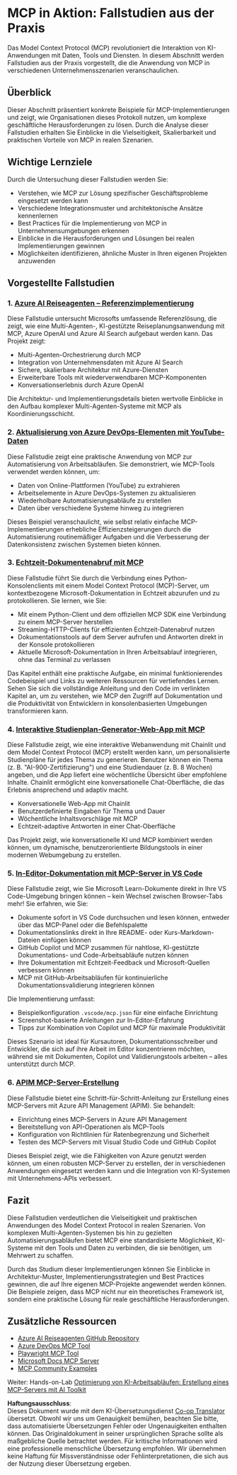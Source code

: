 <!--
CO_OP_TRANSLATOR_METADATA:
{
  "original_hash": "18f070888eb7266c0733fca698cb095e",
  "translation_date": "2025-07-22T08:33:31+00:00",
  "source_file": "09-CaseStudy/README.md",
  "language_code": "de"
}
-->
# MCP in Aktion: Fallstudien aus der Praxis

Das Model Context Protocol (MCP) revolutioniert die Interaktion von KI-Anwendungen mit Daten, Tools und Diensten. In diesem Abschnitt werden Fallstudien aus der Praxis vorgestellt, die die Anwendung von MCP in verschiedenen Unternehmensszenarien veranschaulichen.

## Überblick

Dieser Abschnitt präsentiert konkrete Beispiele für MCP-Implementierungen und zeigt, wie Organisationen dieses Protokoll nutzen, um komplexe geschäftliche Herausforderungen zu lösen. Durch die Analyse dieser Fallstudien erhalten Sie Einblicke in die Vielseitigkeit, Skalierbarkeit und praktischen Vorteile von MCP in realen Szenarien.

## Wichtige Lernziele

Durch die Untersuchung dieser Fallstudien werden Sie:

- Verstehen, wie MCP zur Lösung spezifischer Geschäftsprobleme eingesetzt werden kann
- Verschiedene Integrationsmuster und architektonische Ansätze kennenlernen
- Best Practices für die Implementierung von MCP in Unternehmensumgebungen erkennen
- Einblicke in die Herausforderungen und Lösungen bei realen Implementierungen gewinnen
- Möglichkeiten identifizieren, ähnliche Muster in Ihren eigenen Projekten anzuwenden

## Vorgestellte Fallstudien

### 1. [Azure AI Reiseagenten – Referenzimplementierung](./travelagentsample.md)

Diese Fallstudie untersucht Microsofts umfassende Referenzlösung, die zeigt, wie eine Multi-Agenten-, KI-gestützte Reiseplanungsanwendung mit MCP, Azure OpenAI und Azure AI Search aufgebaut werden kann. Das Projekt zeigt:

- Multi-Agenten-Orchestrierung durch MCP
- Integration von Unternehmensdaten mit Azure AI Search
- Sichere, skalierbare Architektur mit Azure-Diensten
- Erweiterbare Tools mit wiederverwendbaren MCP-Komponenten
- Konversationserlebnis durch Azure OpenAI

Die Architektur- und Implementierungsdetails bieten wertvolle Einblicke in den Aufbau komplexer Multi-Agenten-Systeme mit MCP als Koordinierungsschicht.

### 2. [Aktualisierung von Azure DevOps-Elementen mit YouTube-Daten](./UpdateADOItemsFromYT.md)

Diese Fallstudie zeigt eine praktische Anwendung von MCP zur Automatisierung von Arbeitsabläufen. Sie demonstriert, wie MCP-Tools verwendet werden können, um:

- Daten von Online-Plattformen (YouTube) zu extrahieren
- Arbeitselemente in Azure DevOps-Systemen zu aktualisieren
- Wiederholbare Automatisierungsabläufe zu erstellen
- Daten über verschiedene Systeme hinweg zu integrieren

Dieses Beispiel veranschaulicht, wie selbst relativ einfache MCP-Implementierungen erhebliche Effizienzsteigerungen durch die Automatisierung routinemäßiger Aufgaben und die Verbesserung der Datenkonsistenz zwischen Systemen bieten können.

### 3. [Echtzeit-Dokumentenabruf mit MCP](./docs-mcp/README.md)

Diese Fallstudie führt Sie durch die Verbindung eines Python-Konsolenclients mit einem Model Context Protocol (MCP)-Server, um kontextbezogene Microsoft-Dokumentation in Echtzeit abzurufen und zu protokollieren. Sie lernen, wie Sie:

- Mit einem Python-Client und dem offiziellen MCP SDK eine Verbindung zu einem MCP-Server herstellen
- Streaming-HTTP-Clients für effizienten Echtzeit-Datenabruf nutzen
- Dokumentationstools auf dem Server aufrufen und Antworten direkt in der Konsole protokollieren
- Aktuelle Microsoft-Dokumentation in Ihren Arbeitsablauf integrieren, ohne das Terminal zu verlassen

Das Kapitel enthält eine praktische Aufgabe, ein minimal funktionierendes Codebeispiel und Links zu weiteren Ressourcen für vertiefendes Lernen. Sehen Sie sich die vollständige Anleitung und den Code im verlinkten Kapitel an, um zu verstehen, wie MCP den Zugriff auf Dokumentation und die Produktivität von Entwicklern in konsolenbasierten Umgebungen transformieren kann.

### 4. [Interaktive Studienplan-Generator-Web-App mit MCP](./docs-mcp/README.md)

Diese Fallstudie zeigt, wie eine interaktive Webanwendung mit Chainlit und dem Model Context Protocol (MCP) erstellt werden kann, um personalisierte Studienpläne für jedes Thema zu generieren. Benutzer können ein Thema (z. B. "AI-900-Zertifizierung") und eine Studiendauer (z. B. 8 Wochen) angeben, und die App liefert eine wöchentliche Übersicht über empfohlene Inhalte. Chainlit ermöglicht eine konversationelle Chat-Oberfläche, die das Erlebnis ansprechend und adaptiv macht.

- Konversationelle Web-App mit Chainlit
- Benutzerdefinierte Eingaben für Thema und Dauer
- Wöchentliche Inhaltsvorschläge mit MCP
- Echtzeit-adaptive Antworten in einer Chat-Oberfläche

Das Projekt zeigt, wie konversationelle KI und MCP kombiniert werden können, um dynamische, benutzerorientierte Bildungstools in einer modernen Webumgebung zu erstellen.

### 5. [In-Editor-Dokumentation mit MCP-Server in VS Code](./docs-mcp/README.md)

Diese Fallstudie zeigt, wie Sie Microsoft Learn-Dokumente direkt in Ihre VS Code-Umgebung bringen können – kein Wechsel zwischen Browser-Tabs mehr! Sie erfahren, wie Sie:

- Dokumente sofort in VS Code durchsuchen und lesen können, entweder über das MCP-Panel oder die Befehlspalette
- Dokumentationslinks direkt in Ihre README- oder Kurs-Markdown-Dateien einfügen können
- GitHub Copilot und MCP zusammen für nahtlose, KI-gestützte Dokumentations- und Code-Arbeitsabläufe nutzen können
- Ihre Dokumentation mit Echtzeit-Feedback und Microsoft-Quellen verbessern können
- MCP mit GitHub-Arbeitsabläufen für kontinuierliche Dokumentationsvalidierung integrieren können

Die Implementierung umfasst:

- Beispielkonfiguration `.vscode/mcp.json` für eine einfache Einrichtung
- Screenshot-basierte Anleitungen zur In-Editor-Erfahrung
- Tipps zur Kombination von Copilot und MCP für maximale Produktivität

Dieses Szenario ist ideal für Kursautoren, Dokumentationsschreiber und Entwickler, die sich auf ihre Arbeit im Editor konzentrieren möchten, während sie mit Dokumenten, Copilot und Validierungstools arbeiten – alles unterstützt durch MCP.

### 6. [APIM MCP-Server-Erstellung](./apimsample.md)

Diese Fallstudie bietet eine Schritt-für-Schritt-Anleitung zur Erstellung eines MCP-Servers mit Azure API Management (APIM). Sie behandelt:

- Einrichtung eines MCP-Servers in Azure API Management
- Bereitstellung von API-Operationen als MCP-Tools
- Konfiguration von Richtlinien für Ratenbegrenzung und Sicherheit
- Testen des MCP-Servers mit Visual Studio Code und GitHub Copilot

Dieses Beispiel zeigt, wie die Fähigkeiten von Azure genutzt werden können, um einen robusten MCP-Server zu erstellen, der in verschiedenen Anwendungen eingesetzt werden kann und die Integration von KI-Systemen mit Unternehmens-APIs verbessert.

## Fazit

Diese Fallstudien verdeutlichen die Vielseitigkeit und praktischen Anwendungen des Model Context Protocol in realen Szenarien. Von komplexen Multi-Agenten-Systemen bis hin zu gezielten Automatisierungsabläufen bietet MCP eine standardisierte Möglichkeit, KI-Systeme mit den Tools und Daten zu verbinden, die sie benötigen, um Mehrwert zu schaffen.

Durch das Studium dieser Implementierungen können Sie Einblicke in Architektur-Muster, Implementierungsstrategien und Best Practices gewinnen, die auf Ihre eigenen MCP-Projekte angewendet werden können. Die Beispiele zeigen, dass MCP nicht nur ein theoretisches Framework ist, sondern eine praktische Lösung für reale geschäftliche Herausforderungen.

## Zusätzliche Ressourcen

- [Azure AI Reiseagenten GitHub Repository](https://github.com/Azure-Samples/azure-ai-travel-agents)
- [Azure DevOps MCP Tool](https://github.com/microsoft/azure-devops-mcp)
- [Playwright MCP Tool](https://github.com/microsoft/playwright-mcp)
- [Microsoft Docs MCP Server](https://github.com/MicrosoftDocs/mcp)
- [MCP Community Examples](https://github.com/microsoft/mcp)

Weiter: Hands-on-Lab [Optimierung von KI-Arbeitsabläufen: Erstellung eines MCP-Servers mit AI Toolkit](../10-StreamliningAIWorkflowsBuildingAnMCPServerWithAIToolkit/README.md)

**Haftungsausschluss**:  
Dieses Dokument wurde mit dem KI-Übersetzungsdienst [Co-op Translator](https://github.com/Azure/co-op-translator) übersetzt. Obwohl wir uns um Genauigkeit bemühen, beachten Sie bitte, dass automatisierte Übersetzungen Fehler oder Ungenauigkeiten enthalten können. Das Originaldokument in seiner ursprünglichen Sprache sollte als maßgebliche Quelle betrachtet werden. Für kritische Informationen wird eine professionelle menschliche Übersetzung empfohlen. Wir übernehmen keine Haftung für Missverständnisse oder Fehlinterpretationen, die sich aus der Nutzung dieser Übersetzung ergeben.